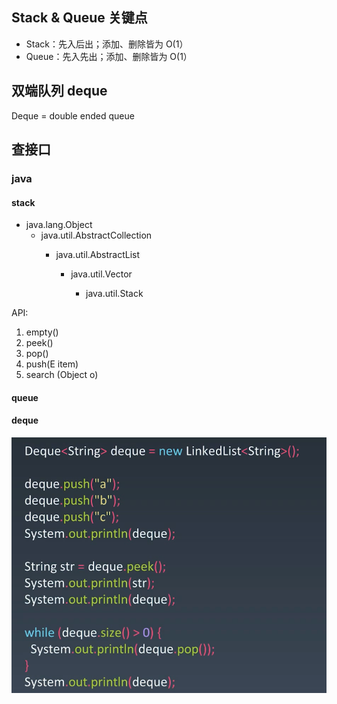 ## Stack & Queue 关键点
- Stack：先入后出；添加、删除皆为 O(1）
- Queue：先入先出；添加、删除皆为 O(1）

## 双端队列 deque
Deque = double ended queue

## 查接口
### java 
#### stack
- java.lang.Object
  - java.util.AbstractCollection<E>
    - java.util.AbstractList<E>
      - java.util.Vector<E>
        - java.util.Stack<E>

API:

1. empty()
2. peek()
3. pop()
4. push(E item)
5. search (Object o)
#### queue
#### deque

![image-20220508175732555](stackAndQueue.assets/image-20220508175732555.png)
